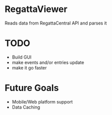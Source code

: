 RegattaViewer
===
Reads data from RegattaCentral API and parses it
# TODO
* Build GUI
* make events and/or entries update
* make it go faster

# Future Goals
* Mobile/Web platform support
* Data Caching
